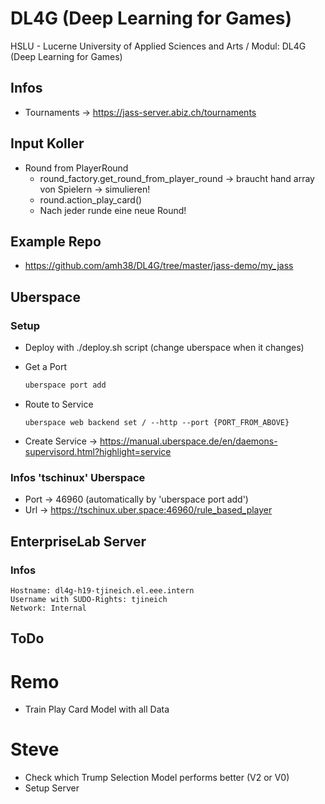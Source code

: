 # DL4G (Deep Learning for Games)
HSLU - Lucerne University of Applied Sciences and Arts / Modul: DL4G (Deep Learning for Games)

## Infos

* Tournaments -> https://jass-server.abiz.ch/tournaments

## Input Koller

* Round from PlayerRound
    * round_factory.get_round_from_player_round -> braucht hand array von Spielern -> simulieren!
    * round.action_play_card()
    * Nach jeder runde eine neue Round!

## Example Repo

* https://github.com/amh38/DL4G/tree/master/jass-demo/my_jass

## Uberspace

### Setup

* Deploy with ./deploy.sh script (change uberspace when it changes)

* Get a Port
    ```cmd
    uberspace port add
    ````
* Route to Service
    ```
    uberspace web backend set / --http --port {PORT_FROM_ABOVE}
    ```
* Create Service -> https://manual.uberspace.de/en/daemons-supervisord.html?highlight=service

### Infos 'tschinux' Uberspace

* Port -> 46960 (automatically by 'uberspace port add')
* Url -> https://tschinux.uber.space:46960/rule_based_player

## EnterpriseLab Server

### Infos

```
Hostname: dl4g-h19-tjineich.el.eee.intern
Username with SUDO-Rights: tjineich
Network: Internal
```

## ToDo

# Remo
* Train Play Card Model with all Data

# Steve
* Check which Trump Selection Model performs better (V2 or V0)
* Setup Server
